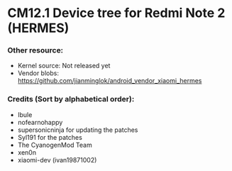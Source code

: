 # CM12.1 Device tree for Redmi Note 2 (HERMES)

### Other resource:
  - Kernel source: Not released yet
  - Vendor blobs: https://github.com/jianminglok/android_vendor_xiaomi_hermes

### Credits (Sort by alphabetical order):
  - lbule
  - nofearnohappy
  - supersonicninja for updating the patches
  - Syl191 for the patches
  - The CyanogenMod Team
  - xen0n
  - xiaomi-dev (ivan19871002)
